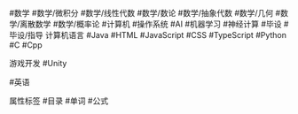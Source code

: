 #数学
	#数学/微积分
	#数学/线性代数
	#数学/数论
	#数学/抽象代数
	#数学/几何
	#数学/离散数学
	#数学/概率论
#计算机
	#操作系统
#AI
	#机器学习
	#神经计算
#毕设 
	#毕设/指导
计算机语言
#Java
#HTML
#JavaScript
#CSS
#TypeScript
#Python
#C
#Cpp

游戏开发
#Unity

#英语

属性标签
#目录
#单词
#公式